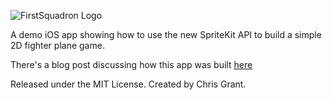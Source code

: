 ![FirstSquadron Logo](https://raw.github.com/ChrisGrant/FirstSquadron/master/FirstSquadron/logo@2x.png "First Squadron")

A demo iOS app showing how to use the new SpriteKit API to build a simple 2D fighter plane game.

There's a blog post discussing how this app was built [here](http://www.scottlogic.com/blog/2013/09/25/2D-Game-Development-With-SpriteKit.html, "Blog Post Link")

Released under the MIT License. Created by Chris Grant.
